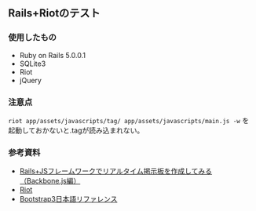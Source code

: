 ## Rails+Riotのテスト

### 使用したもの
- Ruby on Rails 5.0.0.1
- SQLite3
- Riot
- jQuery

### 注意点

`riot app/assets/javascripts/tag/ app/assets/javascripts/main.js -w` を起動しておかないと.tagが読み込まれない。

### 参考資料
- [Rails+JSフレームワークでリアルタイム掲示板を作成してみる（Backbone.js編）](http://www.ohmyenter.com/railsjs%E3%83%95%E3%83%AC%E3%83%BC%E3%83%A0%E3%83%AF%E3%83%BC%E3%82%AF%E3%81%A7%E3%83%AA%E3%82%A2%E3%83%AB%E3%82%BF%E3%82%A4%E3%83%A0%E6%8E%B2%E7%A4%BA%E6%9D%BF%E3%82%92%E4%BD%9C%E6%88%90%E3%81%97-3/)
- [Riot](http://riotjs.com/ja/api/)
- [Bootstrap3日本語リファレンス](http://bootstrap3.cyberlab.info/)
